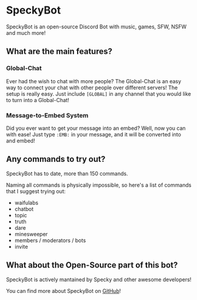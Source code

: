 # SpeckyBot

SpeckyBot is an open-source Discord Bot with music, games, SFW, NSFW and much more!

## What are the main features?

### Global-Chat

Ever had the wish to chat with more people?
The Global-Chat is an easy way to connect your chat with other people over different servers!
The setup is really easy. Just include `[GLOBAL]` in any channel that you would like to turn into a Global-Chat!

### Message-to-Embed System

Did you ever want to get your message into an embed?
Well, now you can with ease! Just type `:EMB:` in your message, and it will be converted into and embed!

## Any commands to try out?

SpeckyBot has to date, more than 150 commands.

Naming all commands is physically impossible, so here's a list of commands that I suggest trying out:
- waifulabs
- chatbot
- topic
- truth
- dare
- minesweeper
- members / moderators / bots
- invite

## What about the Open-Source part of this bot?

SpeckyBot is actively mantained by Specky and other awesome developers!

You can find more about SpeckyBot on [GitHub](https://github.com/SpeckyYT/SpeckyBot)!
